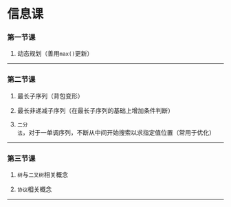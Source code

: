 # 信息课

### 第一节课

1. 动态规划（善用`max()`更新）

------

### 第二节课

1. 最长子序列（背包变形）

2. 最长非递减子序列（在最长子序列的基础上增加条件判断）

3. `二分法`，对于一单调序列，不断从中间开始搜索以求指定值位置（常用于优化）

------

### 第三节课

1. `树`与`二叉树`相关概念

2. `协议`相关概念

------
